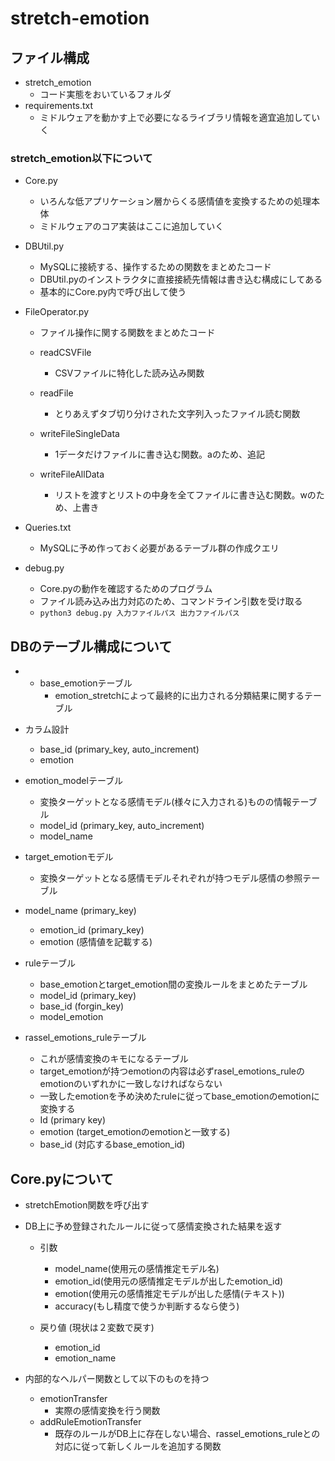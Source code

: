 # stretch-emotion

## ファイル構成
- stretch_emotion
  - コード実態をおいているフォルダ
- requirements.txt
  - ミドルウェアを動かす上で必要になるライブラリ情報を適宜追加していく

### stretch_emotion以下について
- Core.py
  - いろんな低アプリケーション層からくる感情値を変換するための処理本体
  - ミドルウェアのコア実装はここに追加していく

- DBUtil.py
  - MySQLに接続する、操作するための関数をまとめたコード
  - DBUtil.pyのインストラクタに直接接続先情報は書き込む構成にしてある
  - 基本的にCore.py内で呼び出して使う

- FileOperator.py
  - ファイル操作に関する関数をまとめたコード
  - readCSVFile 
    - CSVファイルに特化した読み込み関数
  - readFile
    - とりあえずタブ切り分けされた文字列入ったファイル読む関数
  - writeFileSingleData
    - 1データだけファイルに書き込む関数。aのため、追記

  - writeFileAllData
    - リストを渡すとリストの中身を全てファイルに書き込む関数。wのため、上書き

- Queries.txt
  - MySQLに予め作っておく必要があるテーブル群の作成クエリ

- debug.py
  - Core.pyの動作を確認するためのプログラム
  - ファイル読み込み出力対応のため、コマンドライン引数を受け取る
  - ```python3 debug.py 入力ファイルパス 出力ファイルパス```

## DBのテーブル構成について
- - base_emotionテーブル
    - emotion_stretchによって最終的に出力される分類結果に関するテーブル
- カラム設計
  - base_id (primary_key, auto_increment)
  - emotion

- emotion_modelテーブル
  - 変換ターゲットとなる感情モデル(様々に入力される)ものの情報テーブル
  - model_id (primary_key, auto_increment)
  - model_name

- target_emotionモデル
  - 変換ターゲットとなる感情モデルそれぞれが持つモデル感情の参照テーブル

- model_name (primary_key)
  - emotion_id (primary_key)
  - emotion (感情値を記載する)

- ruleテーブル
  - base_emotionとtarget_emotion間の変換ルールをまとめたテーブル
  - model_id (primary_key)
  - base_id (forgin_key)
  - model_emotion
- rassel_emotions_ruleテーブル
  - これが感情変換のキモになるテーブル
  - target_emotionが持つemotionの内容は必ずrasel_emotions_ruleのemotionのいずれかに一致しなければならない
  - 一致したemotionを予め決めたruleに従ってbase_emotionのemotionに変換する
  - Id (primary key)
  - emotion (target_emotionのemotionと一致する)
  - base_id (対応するbase_emotion_id)

## Core.pyについて
- stretchEmotion関数を呼び出す
- DB上に予め登録されたルールに従って感情変換された結果を返す
  - 引数
    - model_name(使用元の感情推定モデル名)
    - emotion_id(使用元の感情推定モデルが出したemotion_id)
    - emotion(使用元の感情推定モデルが出した感情(テキスト))
    - accuracy(もし精度で使うか判断するなら使う)

  - 戻り値 (現状は２変数で戻す)
    - emotion_id
    - emotion_name

- 内部的なヘルパー関数として以下のものを持つ
  - emotionTransfer
    - 実際の感情変換を行う関数
  - addRuleEmotionTransfer
    - 既存のルールがDB上に存在しない場合、rassel_emotions_ruleとの対応に従って新しくルールを追加する関数
